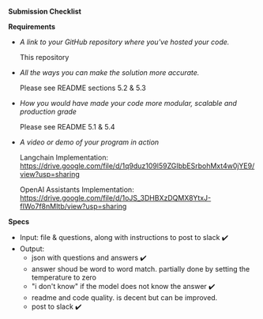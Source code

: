 **Submission Checklist**

**Requirements**

- *A link to your GitHub repository where you've hosted your code.*

  This repository
  
- *All the ways you can make the solution more accurate.*
  
  Please see README sections 5.2 & 5.3

- *How you would have made your code more modular, scalable and production grade*
  
  Please see README 5.1 & 5.4
  
- *A video or demo of your program in action*
  
  Langchain Implementation: https://drive.google.com/file/d/1q9duz109l59ZGIbbESrbohMxt4w0jYE9/view?usp=sharing

  
  OpenAI Assistants Implementation: https://drive.google.com/file/d/1oJS_3DHBXzDQMX8YtxJ-fIWo7f8nMItb/view?usp=sharing


**Specs**

- Input: file & questions, along with instructions to post to slack ✔️
- Output: 
    - json with questions and answers ✔️
    - answer shoud be word to word match. partially done by setting the temperature to zero
    - "i don't know" if the model does not know the answer ✔️
    - readme and code quality. is decent but can be improved.
    - post to slack ✔️ 